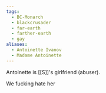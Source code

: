 ```yaml
---
tags:
  - BC-Monarch
  - blackcrusader
  - far-earth
  - farther-earth
  - gay
aliases:
  - Antoinette Ivanov
  - Madame Antoinette
---
```

Antoinette is [[S]]'s girlfriend (abuser).

We fucking hate her